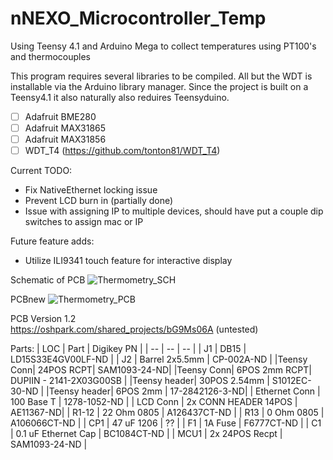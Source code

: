 # nNEXO_Microcontroller_Temp
Using Teensy 4.1 and Arduino Mega to collect temperatures using PT100's and thermocouples

This program requires several libraries to be compiled. 
All but the WDT is installable via the Arduino library manager. 
Since the project is built on a Teensy4.1 it also naturally also reduires Teensyduino.
- [ ] Adafruit BME280
- [ ] Adafruit MAX31865
- [ ] Adafruit MAX31856
- [ ] WDT_T4 (https://github.com/tonton81/WDT_T4)

Current TODO:
- Fix NativeEthernet locking issue
- Prevent LCD burn in (partially done)
- Issue with assigning IP to multiple devices, should have put a couple dip switches to assign mac or IP

Future feature adds:
- Utilize ILI9341 touch feature for interactive display

Schematic of PCB
![Thermometry_SCH](https://user-images.githubusercontent.com/3258779/155235979-8a6f9ab8-8063-4b4c-9ad0-8a209429a6cb.png)

PCBnew
![Thermometry_PCB](https://user-images.githubusercontent.com/3258779/155236105-86f3ebac-597b-4e5d-be76-18cac1bc43cf.png)


PCB Version 1.2  
https://oshpark.com/shared_projects/bG9Ms06A (untested)


Parts:
| LOC | Part | Digikey PN |
| -- | -- | -- |
| J1 |  DB15 | LD15S33E4GV00LF-ND | 
| J2 | Barrel 2x5.5mm | CP-002A-ND |
|Teensy Conn| 24POS RCPT| SAM1093-24-ND|
|Teensy Conn| 6POS 2mm RCPT| DUPIIN - 2141-2X03G00SB |
|Teensy header| 30POS 2.54mm | S1012EC-30-ND |
|Teensy header| 6POS 2mm | 17-2842126-3-ND|
| Ethernet Conn | 100 Base T | 1278-1052-ND |
| LCD Conn | 2x CONN HEADER 14POS | AE11367-ND|
| R1-12 | 22 Ohm 0805 | A126437CT-ND |
| R13 | 0 Ohm 0805 | A106066CT-ND |
| CP1 | 47 uF 1206 | ?? |
| F1 | 1A Fuse | F6777CT-ND |
| C1 | 0.1 uF Ethernet Cap | BC1084CT-ND |
| MCU1 | 2x 24POS Recpt | SAM1093-24-ND |

